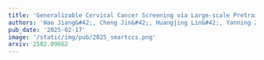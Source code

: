 ```yaml
---
title: 'Generalizable Cervical Cancer Screening via Large-scale Pretraining and Test-Time Adaptation'
authors: 'Hao Jiang&#42;, Cheng Jin&#42;, Huangjing Lin&#42;, Yanning Zhou, Xi Wang, Jiabo Ma, Li Ding, Jun Hou, Runsheng Liu, Zhizhong Chai, Luyang Luo, Huijuan Shi, Yinling Qian, Qiong Wang, Changzhong Li, Anjia Han*, Ronald Cheong Kin Chan*, Hao Chen*'
pub_date: '2025-02-17'
image: '/static/img/pub/2025_smartccs.png'
arxiv: 2502.09662
---
```

